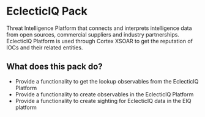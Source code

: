 
# EclecticIQ Pack

Threat Intelligence Platform that connects and interprets intelligence data from open sources, commercial suppliers and industry partnerships. EclecticIQ Platform is used through Cortex XSOAR to get the reputation of IOCs and their related entities.

## What does this pack do?

- Provide a functionality to get the lookup observables from the EclecticIQ Platform 
- Provide a functionality to create observables in the EclecticIQ Platform
- Provide a functionality to create sighting for EclecticIQ data in the EIQ platform

